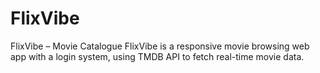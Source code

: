 # FlixVibe
FlixVibe – Movie Catalogue  FlixVibe is a responsive movie browsing web app with a login system, using TMDB API to fetch real-time movie data.
